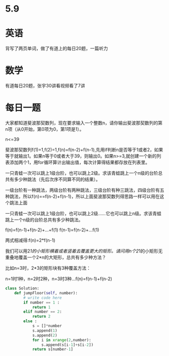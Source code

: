 # 5.9

# 英语

背写了两页单词，做了有道上的每日20题，一篇听力

# 数学    

有道每日20题，张宇30讲看视频看了7讲

#  每日一题   

大家都知道斐波那契数列，现在要求输入一个整数n，请你输出斐波那契数列的第n项（从0开始，第0项为0，第1项是1）。

n<=39        

斐波那契数列f(1)=1,f(2)=1,f(n)=f(n-2)+f(n-1),先用if判断n是否等于1或者2，如果等于就输出1。如果n等于0或者大于39，则输出0。如果n>=3,就创建一个新的列表添加两个1，用for循环算计出输出值，每次计算得结果都存放在列表里。        







一只青蛙一次可以跳上1级台阶，也可以跳上2级。求该青蛙跳上一个n级的台阶总共有多少种跳法（先后次序不同算不同的结果）。

一级台阶有一种跳法，两级台阶有两种跳法，三级台阶有种三跳法，四级台阶有五种跳法，所以f(n)==f(n-2)+f(n-1)，所以上面斐波那契数列得思路一样可以用在这个跳法上面     







一只青蛙一次可以跳上1级台阶，也可以跳上2级……它也可以跳上n级。求该青蛙跳上一个n级的台阶总共有多少种跳法。

f(n)=f(n-1)+f(n-2)+...+f(1)
f(n-1)=f(n-2)+...f(1)

两式相减得:f(n)=2*f(n-1)









我们可以用2*1的小矩形横着或者竖着去覆盖更大的矩形。请问用n个2*1的小矩形无重叠地覆盖一个2*n的大矩形，总共有多少种方法？

比如n=3时，2*3的矩形块有3种覆盖方法：

n=1时1种，n=2时2种，n=3时3种...f(n)=f(n-1)+f(n-2)

```python
class Solution:
    def jumpFloor(self, number):
        # write code here
        if number == 1 :
            return 1
        elif number == 2:
            return 2
        else :
            s = []*number
            s.append(1)
            s.append(2)
            for i in xrange(2,number):
                s.append(s[i-1]+s[i-2])
            return s[number-1]
```







